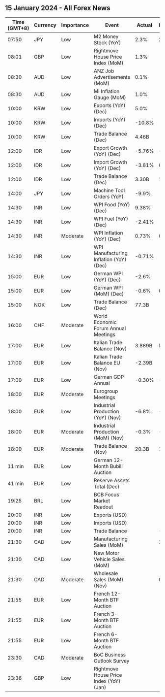 ## 15 January 2024 - All Forex News

| Time (GMT+8) | Currency | Importance | Event | Actual | Forecast | Previous |
|------|----------|------------|-------|--------|----------|----------|
| 07:50 | JPY | Low | M2 Money Stock (YoY) | 2.3% | 2.2% | 2.3% |
| 08:01 | GBP | Low | Rightmove House Price Index (MoM) | 1.3% |  | -1.9% |
| 08:30 | AUD | Low | ANZ Job Advertisements (MoM) | 0.1% |  | -5.1% |
| 08:30 | AUD | Low | MI Inflation Gauge (MoM) | 1.0% |  | 0.3% |
| 10:00 | KRW | Low | Exports (YoY) (Dec) | 5.0% |  | 5.1% |
| 10:00 | KRW | Low | Imports (YoY) (Dec) | -10.8% |  | -10.8% |
| 10:00 | KRW | Low | Trade Balance (Dec) | 4.46B |  | 4.48B |
| 12:00 | IDR | Low | Export Growth (YoY) (Dec) | -5.76% | -8.10% | -8.56% |
| 12:00 | IDR | Low | Import Growth (YoY) (Dec) | -3.81% | 0.40% | 3.29% |
| 12:00 | IDR | Low | Trade Balance (Dec) | 3.30B | 1.92B | 2.41B |
| 14:00 | JPY | Low | Machine Tool Orders (YoY) | -9.9% |  | -13.6% |
| 14:30 | INR | Low | WPI Food (YoY) (Dec) | 9.38% |  | 8.18% |
| 14:30 | INR | Low | WPI Fuel (YoY) (Dec) | -2.41% |  | -4.61% |
| 14:30 | INR | Moderate | WPI Inflation (YoY) (Dec) | 0.73% | 0.90% | 0.26% |
| 14:30 | INR | Low | WPI Manufacturing Inflation (YoY) (Dec) | -0.71% |  | -0.64% |
| 15:00 | EUR | Low | German WPI (YoY) (Dec) | -2.6% |  | -3.6% |
| 15:00 | EUR | Low | German WPI (MoM) (Dec) | -0.6% | 0.2% | -0.2% |
| 15:00 | NOK | Low | Trade Balance (Dec) | 77.3B |  | 79.3B |
| 16:00 | CHF | Moderate | World Economic Forum Annual Meetings |  |  |  |
| 17:00 | EUR | Low | Italian Trade Balance (Nov) | 3.889B | 5.200B | 4.732B |
| 17:00 | EUR | Low | Italian Trade Balance EU (Nov) | -2.39B |  | -0.65B |
| 17:00 | EUR | Low | German GDP Annual | -0.30% | -0.30% | 1.90% |
| 18:00 | EUR | Moderate | Eurogroup Meetings |  |  |  |
| 18:00 | EUR | Low | Industrial Production (YoY) (Nov) | -6.8% | -5.9% | -6.6% |
| 18:00 | EUR | Moderate | Industrial Production (MoM) (Nov) | -0.3% | -0.3% | -0.7% |
| 18:00 | EUR | Moderate | Trade Balance (Nov) | 20.3B | 11.2B | 11.4B |
| 11 min | EUR | Low | German 12-Month Bubill Auction |  |  | 3.565% |
| 41 min | EUR | Low | Reserve Assets Total (Dec) |  |  | 1,145.50B |
| 19:25 | BRL | Low | BCB Focus Market Readout |  |  |  |
| 20:00 | INR | Low | Exports (USD) |  |  | 33.90B |
| 20:00 | INR | Low | Imports (USD) |  |  | 54.48B |
| 20:00 | INR | Low | Trade Balance |  | -21.00B | -20.58B |
| 21:30 | CAD | Low | Manufacturing Sales (MoM) |  | 1.0% | -2.8% |
| 21:30 | CAD | Low | New Motor Vehicle Sales (MoM) |  |  | 151.1K |
| 21:30 | CAD | Moderate | Wholesale Sales (MoM) (Nov) |  | 0.8% | -0.5% |
| 21:55 | EUR | Low | French 12-Month BTF Auction |  |  | 3.341% |
| 21:55 | EUR | Low | French 3-Month BTF Auction |  |  | 3.844% |
| 21:55 | EUR | Low | French 6-Month BTF Auction |  |  | 3.766% |
| 23:30 | CAD | Moderate | BoC Business Outlook Survey |  |  |  |
| 23:36 | GBP | Low | Rightmove House Price Index (YoY) (Jan) |  |  | -1.1% |
